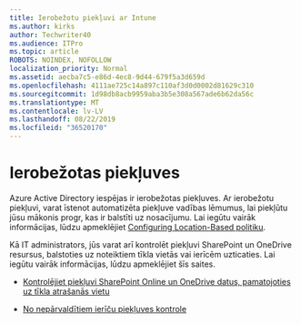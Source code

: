 ```yaml
---
title: Ierobežotu piekļuvi ar Intune
ms.author: kirks
author: Techwriter40
ms.audience: ITPro
ms.topic: article
ROBOTS: NOINDEX, NOFOLLOW
localization_priority: Normal
ms.assetid: aecba7c5-e86d-4ec8-9d44-679f5a3d659d
ms.openlocfilehash: 4111ae725c14a897c110af3d0d0002d81629c310
ms.sourcegitcommit: 1d98db8acb9959aba3b5e308a567ade6b62da56c
ms.translationtype: MT
ms.contentlocale: lv-LV
ms.lasthandoff: 08/22/2019
ms.locfileid: "36520170"
---
```

# <a name="conditional-access"></a>Ierobežotas piekļuves

Azure Active Directory iespējas ir ierobežotas piekļuves. Ar ierobežotu piekļuvi, varat īstenot automatizēta piekļuve vadības lēmumus, lai piekļūtu jūsu mākonis progr, kas ir balstīti uz nosacījumu. Lai iegūtu vairāk informācijas, lūdzu apmeklējiet [Configuring Location-Based politiku](https://docs.microsoft.com/azure/active-directory/conditional-access/overview).

Kā IT administrators, jūs varat arī kontrolēt piekļuvi SharePoint un OneDrive resursus, balstoties uz noteiktiem tīkla vietās vai ierīcēm uzticaties. Lai iegūtu vairāk informācijas, lūdzu apmeklējiet šīs saites.

- [Kontrolējiet piekļuvi SharePoint Online un OneDrive datus, pamatojoties uz tīkla atrašanās vietu](https://docs.microsoft.com/sharepoint/control-access-based-on-network-location)

- [No nepārvaldītiem ierīču piekļuves kontrole](https://docs.microsoft.com/sharepoint/control-access-from-unmanaged-devices)


